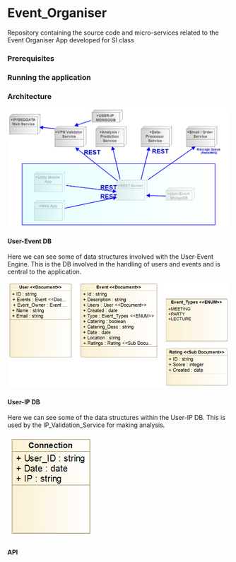 # Event_Organiser
Repository containing the source code and micro-services related to the Event Organiser App developed for SI class

### Prerequisites
### Running the application
### Architecture

![alt text](https://github.com/BananaHammocksCph/Event_Organiser/blob/master/img/Event_Organiser_Architecture.png "Architectural Overview of the Event_Organiser Application")

#### User-Event DB

Here we can see some of data structures involved with the User-Event Engine. 
This is the DB involved in the handling of users and events and is central to the application.

![alt text](https://github.com/BananaHammocksCph/Event_Organiser/blob/master/img/Engine_Class_Diagram.png "Class Diagram of User-Event DB")

#### User-IP DB

Here we can see some of the data structures within the User-IP DB. This is used by the IP_Validation_Service for making analysis.

![alt text](https://github.com/BananaHammocksCph/Event_Organiser/blob/master/img/User-IP-DB.png "Class Diagram of User-IP DB")

#### API